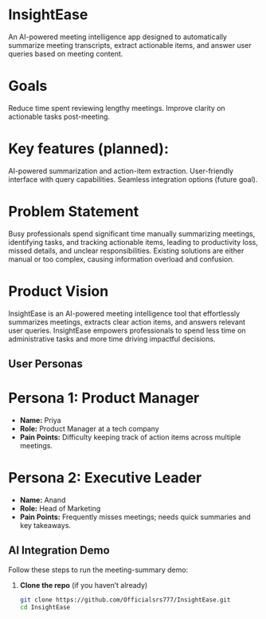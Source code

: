 # InsightEase
An AI-powered meeting intelligence app designed to automatically summarize meeting transcripts, extract actionable items, and answer user queries based on meeting content.

 # Goals
Reduce time spent reviewing lengthy meetings.
Improve clarity on actionable tasks post-meeting.

# Key features (planned):
AI-powered summarization and action-item extraction.
User-friendly interface with query capabilities.
Seamless integration options (future goal).

# Problem Statement
Busy professionals spend significant time manually summarizing meetings, identifying tasks, and tracking actionable items, leading to productivity loss, missed details, and unclear responsibilities. Existing solutions are either manual or too complex, causing information overload and confusion.

# Product Vision
InsightEase is an AI-powered meeting intelligence tool that effortlessly summarizes meetings, extracts clear action items, and answers relevant user queries. InsightEase empowers professionals to spend less time on administrative tasks and more time driving impactful decisions.

## User Personas

# Persona 1: Product Manager
- **Name:** Priya  
- **Role:** Product Manager at a tech company  
- **Pain Points:** Difficulty keeping track of action items across multiple meetings.

# Persona 2: Executive Leader
- **Name:** Anand  
- **Role:** Head of Marketing  
- **Pain Points:** Frequently misses meetings; needs quick summaries and key takeaways.

## AI Integration Demo

Follow these steps to run the meeting-summary demo:

1. **Clone the repo** (if you haven’t already)  
   ```bash
   git clone https://github.com/Officialsrs777/InsightEase.git
   cd InsightEase
